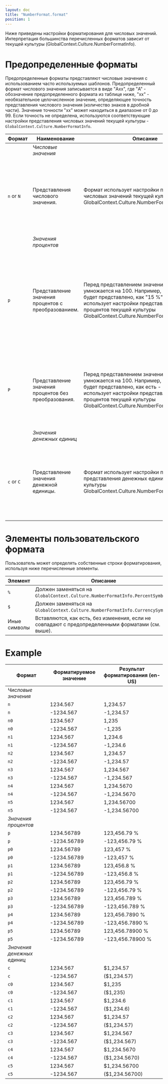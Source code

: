 ```yaml
---
layout: doc
title: "NumberFormat.format"
position: 1
---
```


Ниже приведены настройки форматирования для числовых значений.
Интерпретация большинства перечисленных форматов зависит от текущей культуры (GlobalContext.Culture.NumberFormatInfo).

# Предопределенные форматы

Предопределенные форматы представляют числовые значения с использованием часто используемых шаблонов. Предопределенный формат числового значения записывается в виде "Axx", где "A" - обозначение предопределенного формата из таблице ниже, "xx" - необязательное целочисленное значение, определяющее точность представления числового значения (количество знаков в дробной части). Значение точности "xx" может находиться в диапазоне от 0 до 99. Если точность не определена, используются соответствующие настройки представления числовых значений текущей культуры - `GlobalContext.Culture.NumberFormatInfo`.

Формат|Наименование|Описание|Пример
------|------------|--------|------
||_Числовые значения_
`n` or `N`|Представления числового значения.|Формат использует настройки представления числовых значений текущей культуры GlobalContext.Culture.NumberFormatInfo.Number*.|ru-RU, "n", 123.4567: "123,46",  ru-RU, "n3", 123.4567: "123,457", en-US, "n", 123.4567: "123.46", en-US, "n3", 123.4567: "123.457"
||_Значения процентов_
`p`|Представление значения процентов с преобразованием.|Перед представлением значение процентов умножается на 100. Например, значение "0.15" будет представлено, как "15 %". Формат использует настройки представления значений процентов текущей культуры GlobalContext.Culture.NumberFormatInfo.Percent.|ru-RU, "p", 123.4567: "12 345,67%", ru-RU, "p3", 123.4567: "12 345,670%", en-US, "p", 123.4567: "12,345.67 %", en-US, "p3", 123.4567: "12,345.670 %"
`P`|Представление значения процентов без преобразования.|Перед представлением значение процентов не умножается на 100. Например, значение "0.15" будет представлено, как есть - "0.15 %". Формат использует настройки представления значений процентов текущей культуры GlobalContext.Culture.NumberFormatInfo.Percent.|ru-RU, "P", 123.4567: "123,46%", ru-RU, "P3", 123.4567: "123,457%", en-US, "P", 123.4567: "123.46 %", en-US, "P3", 123.4567: "123.457 %"
||_Значения денежных единиц_
`c` or `C`|Представление значения денежной единицы.|Формат использует настройки представления представления денежных единиц текущей культуры GlobalContext.Culture.NumberFormatInfo.Currency.|ru-RU, "c", 123.4567: "123,46р.", ru-RU, "c3", 123.4567: "123,457р.", en-US, "c", 123.4567: "$123.46", en-US, "c3", 123.4567: "$123.457"

# Элементы пользовательского формата

Пользователь может определять собственные строки форматирования, используя ниже перечисленные элементы.

Элемент|Описание
-------|--------
`%`|Должен заменяться на `GlobalContext.Culture.NumberFormatInfo.PercentSymbol`.
`$`|Должен заменяться на `GlobalContext.Culture.NumberFormatInfo.CurrencySymbol`.
Иные символы|Вставляются, как есть, без изменения, если не совпадают с предопределенными форматами (см. выше).

# Example

Формат|Форматируемое значение|Результат форматирования (en-US)
------|----------------------|--------------------------------
_Числовые значения_||
`n`|1234.567|1,234.57
`n`|-1234.567|-1,234.57
`n0`|1234.567|1,235
`n0`|-1234.567|-1,235
`n1`|1234.567|1,234.6
`n1`|-1234.567|-1,234.6
`n2`|1234.567|1,234.57
`n2`|-1234.567|-1,234.57
`n3`|1234.567|1,234.567
`n3`|-1234.567|-1,234.567
`n4`|1234.567|1,234.5670
`n4`|-1234.567|-1,234.5670
`n5`|1234.567|1,234.56700
`n5`|-1234.567|-1,234.56700
_Значения процентов_||
`p`|1234.56789|123,456.79 %
`p`|-1234.56789|-123,456.79 %
`p0`|1234.56789|123,457 %
`p0`|-1234.56789|-123,457 %
`p1`|1234.56789|123,456.8 %
`p1`|-1234.56789|-123,456.8 %
`p2`|1234.56789|123,456.79 %
`p2`|-1234.56789|-123,456.79 %
`p3`|1234.56789|123,456.789 %
`p3`|-1234.56789|-123,456.789 %
`p4`|1234.56789|123,456.7890 %
`p4`|-1234.56789|-123,456.7890 %
`p5`|1234.56789|123,456.78900 %
`p5`|-1234.56789|-123,456.78900 %
_Значения денежных единиц_||
`c`|1234.567|$1,234.57
`c`|-1234.567|($1,234.57)
`c0`|1234.567|$1,235
`c0`|-1234.567|($1,235)
`c1`|1234.567|$1,234.6
`c1`|-1234.567|($1,234.6)
`c2`|1234.567|$1,234.57
`c2`|-1234.567|($1,234.57)
`c3`|1234.567|$1,234.567
`c3`|-1234.567|($1,234.567)
`c4`|1234.567|$1,234.5670
`c4`|-1234.567|($1,234.5670)
`c5`|1234.567|$1,234.56700
`c5`|-1234.567|($1,234.56700)
